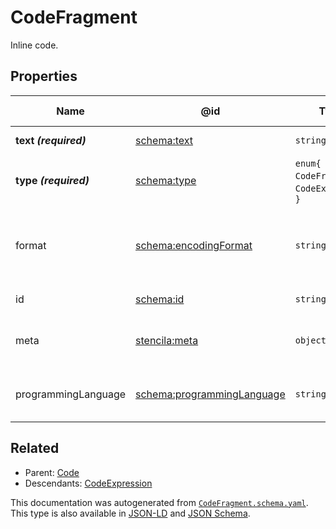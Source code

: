 # CodeFragment

Inline code.

## Properties

| Name                  | @id                                                                  | Type                                         | Description                                                       | Inherited from     |
| --------------------- | -------------------------------------------------------------------- | -------------------------------------------- | ----------------------------------------------------------------- | ------------------ |
| **text _(required)_** | [schema:text](https://schema.org/text)                               | `string`                                     | The text of the code.                                             | [Code](./Code)     |
| **type _(required)_** | [schema:type](https://schema.org/type)                               | `enum{`​`CodeFragment`, `CodeExpression`​`}` | The name of the type.                                             | [Entity](./Entity) |
| format                | [schema:encodingFormat](https://schema.org/encodingFormat)           | `string`                                     | Media type, typically expressed using a MIME format, of the code. | [Code](./Code)     |
| id                    | [schema:id](https://schema.org/id)                                   | `string`                                     | The identifier for this item.                                     | [Entity](./Entity) |
| meta                  | [stencila:meta](https://schema.stenci.la/meta.jsonld)                | `object`                                     | Metadata associated with this item.                               | [Entity](./Entity) |
| programmingLanguage   | [schema:programmingLanguage](https://schema.org/programmingLanguage) | `string`                                     | The programming language of the code.                             | [Code](./Code)     |

## Related

-   Parent: [Code](./Code)
-   Descendants: [CodeExpression](./CodeExpression)

 This documentation was autogenerated from [`CodeFragment.schema.yaml`](https://github.com/stencila/schema/blob/master/schema/CodeFragment.schema.yaml). This type is also available in [JSON-LD](https://schema.stenci.la/CodeFragment.jsonld) and [JSON Schema](https://schema.stenci.la/CodeFragment.schema.json).
